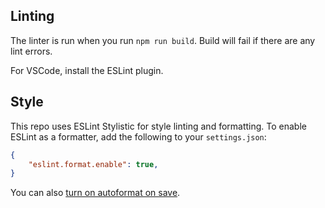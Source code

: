 ## Linting

The linter is run when you run `npm run build`. Build will fail if there are any lint errors.

For VSCode, install the ESLint plugin.

## Style

This repo uses ESLint Stylistic for style linting and formatting. To enable ESLint as a formatter, add the following to your `settings.json`:

```json
{
    "eslint.format.enable": true,
}
```

You can also [turn on autoformat on save](https://eslint.style/guide/faq#how-to-auto-format-on-save).